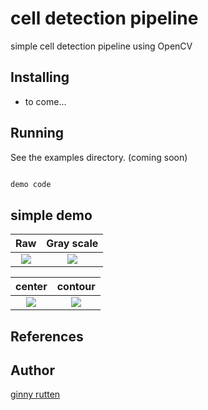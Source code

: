# cell detection pipeline

simple cell detection pipeline using OpenCV

## Installing ##

  * to come...

## Running ##

  See the examples directory. (coming soon)
  
```python

demo code

```

## simple demo ##


Raw             |  Gray scale
:-------------------------:|:-------------------------:
![](https://github.com/vrutten/cell_detection/blob/master/results/orginal.png)  |  ![](https://github.com/vrutten/cell_detection/blob/master/results/orginal.png)


center            |  contour
:-------------------------:|:-------------------------:
![](https://github.com/vrutten/cell_detection/blob/master/results/mask_wContours_4.png)  |  ![](https://github.com/vrutten/cell_detection/blob/master/results/detection_wCenters_4.png)




## References ##



  
  
## Author ##

[ginny rutten](https://github.com/vrutten)
